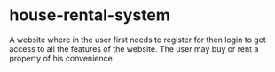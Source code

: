 # house-rental-system
A website where in the user first needs to register for then login to get access to all the features of the website. The user may buy or rent a property of his convenience.
